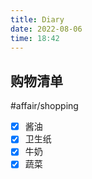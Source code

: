 ```yaml
---
title: Diary
date: 2022-08-06
time: 18:42
---
```


## 购物清单
#affair/shopping
- [x] 酱油  
- [x] 卫生纸  
- [x] 牛奶  
- [x] 蔬菜  
